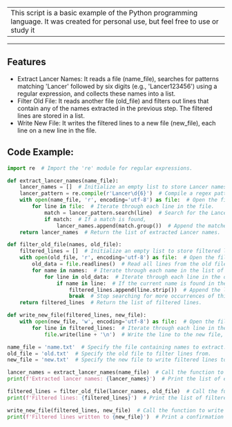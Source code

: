 <table>
<tr>
<td>
This script is a basic example of the Python programming language. It was created for personal use, but feel free to use or study it
</td>
</tr>
</table>

---

## Features

- Extract Lancer Names: It reads a file (name_file), searches for patterns matching 'Lancer' followed by six digits (e.g., 'Lancer123456') using a regular expression, and collects these names into a list.
- Filter Old File: It reads another file (old_file) and filters out lines that contain any of the names extracted in the previous step. The filtered lines are stored in a list.
- Write New File: It writes the filtered lines to a new file (new_file), each line on a new line in the file.

## Code Example:

```python
import re  # Import the 're' module for regular expressions.

def extract_lancer_names(name_file):
    lancer_names = []  # Initialize an empty list to store Lancer names.
    lancer_pattern = re.compile(r'Lancer\d{6}')  # Compile a regex pattern to match 'Lancer' followed by 6 digits.
    with open(name_file, 'r', encoding='utf-8') as file:  # Open the file specified by 'name_file' for reading with UTF-8 encoding.
        for line in file:  # Iterate through each line in the file.
            match = lancer_pattern.search(line)  # Search for the Lancer pattern in the current line.
            if match:  # If a match is found,
                lancer_names.append(match.group())  # Append the matched Lancer name to the list.
    return lancer_names  # Return the list of extracted Lancer names.

def filter_old_file(names, old_file):
    filtered_lines = []  # Initialize an empty list to store filtered lines.
    with open(old_file, 'r', encoding='utf-8') as file:  # Open the file specified by 'old_file' for reading with UTF-8 encoding.
        old_data = file.readlines()  # Read all lines from the old file into a list.
        for name in names:  # Iterate through each name in the list of names.
            for line in old_data:  # Iterate through each line in the old file's data.
                if name in line:  # If the current name is found in the line,
                    filtered_lines.append(line.strip())  # Append the line (with leading and trailing whitespace removed) to the filtered lines list.
                    break  # Stop searching for more occurrences of this name in the current line.
    return filtered_lines  # Return the list of filtered lines.

def write_new_file(filtered_lines, new_file):
    with open(new_file, 'w', encoding='utf-8') as file:  # Open the file specified by 'new_file' for writing with UTF-8 encoding.
        for line in filtered_lines:  # Iterate through each line in the filtered lines list.
            file.write(line + '\n')  # Write the line to the new file, followed by a newline character.

name_file = 'name.txt'  # Specify the file containing names to extract.
old_file = 'old.txt'  # Specify the old file to filter lines from.
new_file = 'new.txt'  # Specify the new file to write filtered lines to.

lancer_names = extract_lancer_names(name_file)  # Call the function to extract Lancer names from the specified file.
print(f'Extracted lancer names: {lancer_names}')  # Print the list of extracted Lancer names.

filtered_lines = filter_old_file(lancer_names, old_file)  # Call the function to filter lines from the old file based on the extracted Lancer names.
print(f'Filtered lines: {filtered_lines}')  # Print the list of filtered lines.

write_new_file(filtered_lines, new_file)  # Call the function to write the filtered lines to the new file.
print(f'Filtered lines written to {new_file}')  # Print a confirmation message that the filtered lines have been written to the new file.
```
